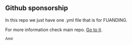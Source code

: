 ## Github sponsorship

In this repo we just have one .yml file that is for FUANDING.

For more information check main repo. <a href="https://github.com/BlackIQ/BlackIQ">Go to it<a>.
  
<small>Amir</small>
